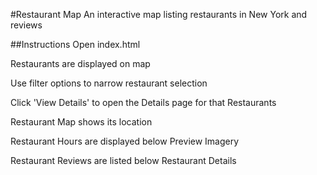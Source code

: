 #Restaurant Map
  An interactive map listing restaurants in New York and reviews
  
##Instructions
  Open index.html

  Restaurants are displayed on map

  Use filter options to narrow restaurant selection

  Click 'View Details' to open the Details page for that Restaurants

  Restaurant Map shows its location

  Restaurant Hours are displayed below Preview Imagery

  Restaurant Reviews are listed below Restaurant Details
